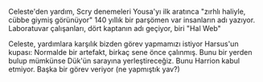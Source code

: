 Celeste'den yardım, Scry denemeleri
	Yousa'yı ilk aratınca "zırhlı haliyle, cübbe giymiş görünüyor"
	140 yıllık bir parşömen var insanların adı yazıyor. Laboratuvar çalışanları, dört kaptanın adı geçiyor, biri "Hal Web"

Celeste, yardımlara karşılık bizden görev yapmamızı istiyor
	Harsus'un kupası: Normalde bir artefakt, birkaç sene önce çalınmış. Bunu bir yerden bulup mümkünse Dük'ün sarayına yerleştireceğiz.
	Bunu Harrion kabul etmiyor.
	Başka bir görev veriyor (ne yapmıştık yav?)